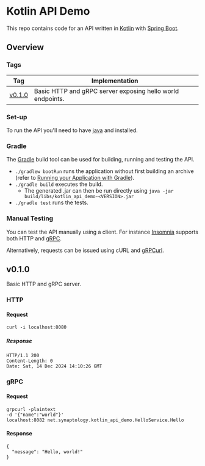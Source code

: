 # Kotlin API Demo

This repo contains code for an API written in [Kotlin](https://kotlinlang.org/)
with [Spring Boot](https://spring.io/projects/spring-boot).

## Overview

### Tags

| Tag               | Implementation                                             | 
|-------------------|------------------------------------------------------------|
| [v0.1.0](#v0.1.0) | Basic HTTP and gRPC server exposing hello world endpoints. |

### Set-up

To run the API you'll need to have [java](https://www.oracle.com/uk/java/technologies/downloads/) and
installed.

### Gradle

The [Gradle](https://gradle.org/) build tool can be used for building, running and testing the API.

* `./gradlew bootRun` runs the application without first building an archive (refer
  to [Running your Application with Gradle](https://docs.spring.io/spring-boot/gradle-plugin/running.html)).
* `./gradle build` executes the build. 
  * The generated .jar can then be run directly using `java -jar build/libs/kotlin_api_demo-<VERSION>.jar` 
* `./gradle test` runs the tests.

### Manual Testing

You can test the API manually using a client. For instance
[Insomnia](https://insomnia.rest/download)
supports both HTTP and [gRPC](https://support.insomnia.rest/article/188-grpc#overview).

Alternatively, requests can be issued using cURL and
[gRPCurl](https://github.com/fullstorydev/grpcurl).

## <a name="v0.1.0"></a>v0.1.0

Basic HTTP and gRPC server.

### HTTP

#### Request

    curl -i localhost:8080

##### Response

    HTTP/1.1 200
    Content-Length: 0
    Date: Sat, 14 Dec 2024 14:10:26 GMT

### gRPC

#### Request

    grpcurl -plaintext 
    -d '{"name":"world"}' 
    localhost:8082 net.synaptology.kotlin_api_demo.HelloService.Hello

#### Response

    {
      "message": "Hello, world!"
    }
